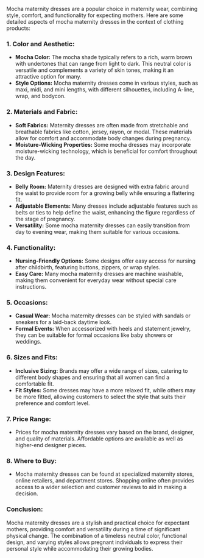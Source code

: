 Mocha maternity dresses are a popular choice in maternity wear, combining style, comfort, and functionality for expecting mothers. Here are some detailed aspects of mocha maternity dresses in the context of clothing products:

### 1. **Color and Aesthetic:**
   - **Mocha Color:** The mocha shade typically refers to a rich, warm brown with undertones that can range from light to dark. This neutral color is versatile and complements a variety of skin tones, making it an attractive option for many.
   - **Style Options:** Mocha maternity dresses come in various styles, such as maxi, midi, and mini lengths, with different silhouettes, including A-line, wrap, and bodycon.

### 2. **Materials and Fabric:**
   - **Soft Fabrics:** Maternity dresses are often made from stretchable and breathable fabrics like cotton, jersey, rayon, or modal. These materials allow for comfort and accommodate body changes during pregnancy.
   - **Moisture-Wicking Properties:** Some mocha dresses may incorporate moisture-wicking technology, which is beneficial for comfort throughout the day.

### 3. **Design Features:**
   - **Belly Room:** Maternity dresses are designed with extra fabric around the waist to provide room for a growing belly while ensuring a flattering fit.
   - **Adjustable Elements:** Many dresses include adjustable features such as belts or ties to help define the waist, enhancing the figure regardless of the stage of pregnancy.
   - **Versatility:** Some mocha maternity dresses can easily transition from day to evening wear, making them suitable for various occasions.

### 4. **Functionality:**
   - **Nursing-Friendly Options:** Some designs offer easy access for nursing after childbirth, featuring buttons, zippers, or wrap styles.
   - **Easy Care:** Many mocha maternity dresses are machine washable, making them convenient for everyday wear without special care instructions.

### 5. **Occasions:**
   - **Casual Wear:** Mocha maternity dresses can be styled with sandals or sneakers for a laid-back daytime look.
   - **Formal Events:** When accessorized with heels and statement jewelry, they can be suitable for formal occasions like baby showers or weddings.

### 6. **Sizes and Fits:**
   - **Inclusive Sizing:** Brands may offer a wide range of sizes, catering to different body shapes and ensuring that all women can find a comfortable fit.
   - **Fit Styles:** Some dresses may have a more relaxed fit, while others may be more fitted, allowing customers to select the style that suits their preference and comfort level.

### 7. **Price Range:**
   - Prices for mocha maternity dresses vary based on the brand, designer, and quality of materials. Affordable options are available as well as higher-end designer pieces.

### 8. **Where to Buy:**
   - Mocha maternity dresses can be found at specialized maternity stores, online retailers, and department stores. Shopping online often provides access to a wider selection and customer reviews to aid in making a decision.

### Conclusion:
Mocha maternity dresses are a stylish and practical choice for expectant mothers, providing comfort and versatility during a time of significant physical change. The combination of a timeless neutral color, functional design, and varying styles allows pregnant individuals to express their personal style while accommodating their growing bodies.